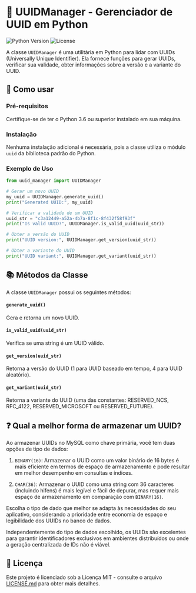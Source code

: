 # 📝 UUIDManager - Gerenciador de UUID em Python

![Python Version](https://img.shields.io/badge/python-%3E%3D%203.6-blue.svg)
![License](https://img.shields.io/badge/license-MIT-green.svg)

A classe `UUIDManager` é uma utilitária em Python para lidar com UUIDs (Universally Unique Identifier). Ela fornece funções para gerar UUIDs, verificar sua validade, obter informações sobre a versão e a variante do UUID.

## 🚀 Como usar

### Pré-requisitos

Certifique-se de ter o Python 3.6 ou superior instalado em sua máquina.

### Instalação

Nenhuma instalação adicional é necessária, pois a classe utiliza o módulo `uuid` da biblioteca padrão do Python.

### Exemplo de Uso

```python
from uuid_manager import UUIDManager

# Gerar um novo UUID
my_uuid = UUIDManager.generate_uuid()
print("Generated UUID:", my_uuid)

# Verificar a validade de um UUID
uuid_str = "c3a12449-a52a-4b7a-8f1c-8f432f58f93f"
print("Is valid UUID?", UUIDManager.is_valid_uuid(uuid_str))

# Obter a versão do UUID
print("UUID version:", UUIDManager.get_version(uuid_str))

# Obter a variante do UUID
print("UUID variant:", UUIDManager.get_variant(uuid_str))
```
## 📚 Métodos da Classe

A classe `UUIDManager` possui os seguintes métodos:

#### `generate_uuid()`

Gera e retorna um novo UUID.

#### `is_valid_uuid(uuid_str)`

Verifica se uma string é um UUID válido.

#### `get_version(uuid_str)`

Retorna a versão do UUID (1 para UUID baseado em tempo, 4 para UUID aleatório).

#### `get_variant(uuid_str)`

Retorna a variante do UUID (uma das constantes: RESERVED_NCS, RFC_4122, RESERVED_MICROSOFT ou RESERVED_FUTURE).


## ❓ Qual a melhor forma de armazenar um UUID?

Ao armazenar UUIDs no MySQL como chave primária, você tem duas opções de tipo de dados:

1. `BINARY(16)`: Armazenar o UUID como um valor binário de 16 bytes é mais eficiente em termos de espaço de armazenamento e pode resultar em melhor desempenho em consultas e índices.

2. `CHAR(36)`: Armazenar o UUID como uma string com 36 caracteres (incluindo hifens) é mais legível e fácil de depurar, mas requer mais espaço de armazenamento em comparação com `BINARY(16)`.

Escolha o tipo de dado que melhor se adapta às necessidades do seu aplicativo, considerando a prioridade entre economia de espaço e legibilidade dos UUIDs no banco de dados.

Independentemente do tipo de dados escolhido, os UUIDs são excelentes para garantir identificadores exclusivos em ambientes distribuídos ou onde a geração centralizada de IDs não é viável.

## 📄 Licença

Este projeto é licenciado sob a Licença MIT - consulte o arquivo [LICENSE.md](LICENSE.md) para obter mais detalhes.
